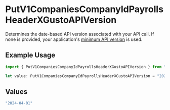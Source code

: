 # PutV1CompaniesCompanyIdPayrollsHeaderXGustoAPIVersion

Determines the date-based API version associated with your API call. If none is provided, your application's [minimum API version](https://docs.gusto.com/embedded-payroll/docs/api-versioning#minimum-api-version) is used.

## Example Usage

```typescript
import { PutV1CompaniesCompanyIdPayrollsHeaderXGustoAPIVersion } from "@gusto/embedded-api/models/operations/putv1companiescompanyidpayrolls.js";

let value: PutV1CompaniesCompanyIdPayrollsHeaderXGustoAPIVersion = "2024-04-01";
```

## Values

```typescript
"2024-04-01"
```